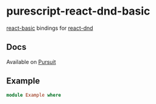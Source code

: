 # purescript-react-dnd-basic

[react-basic](https://github.com/lumihq/purescript-react-basic) bindings for [react-dnd](https://react-dnd.github.io/react-dnd/)

## Docs

Available on [Pursuit](https://pursuit.purescript.org/packages/purescript-react-dnd-basic)

## Example

```purescript
module Example where
```
